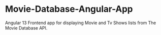 # Movie-Database-Angular-App
Angular 13 Frontend app for displaying Movie and Tv Shows lists from The Movie Database API.
